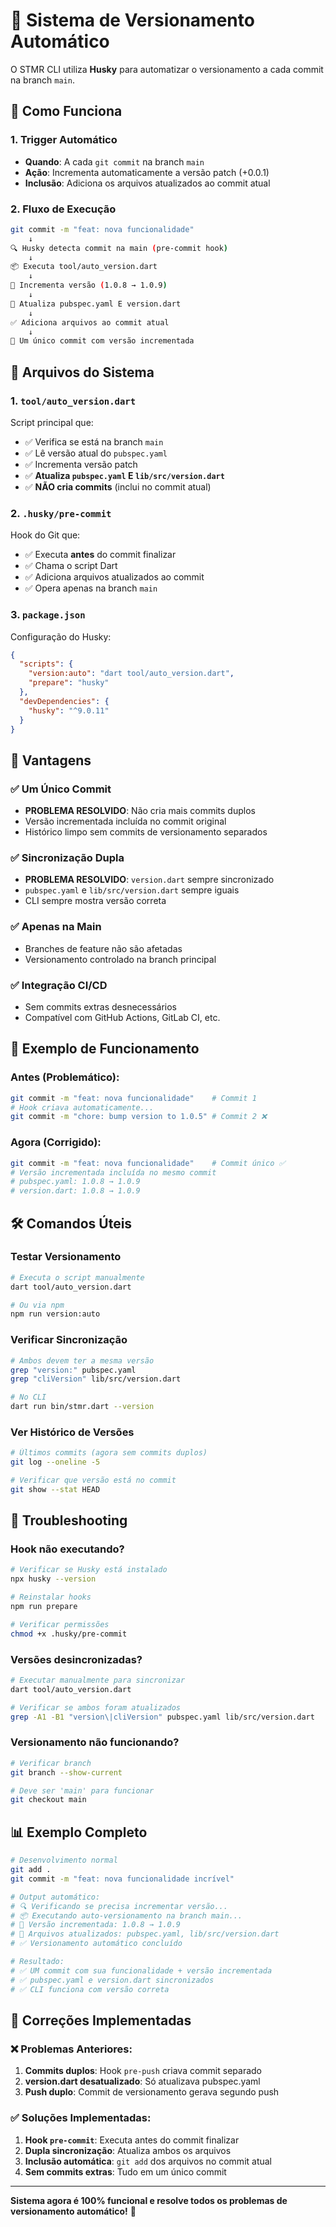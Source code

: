 # 🚀 Sistema de Versionamento Automático

O STMR CLI utiliza **Husky** para automatizar o versionamento a cada commit na branch `main`.

## 🔧 Como Funciona

### 1. **Trigger Automático**
- **Quando**: A cada `git commit` na branch `main`
- **Ação**: Incrementa automaticamente a versão patch (+0.0.1)
- **Inclusão**: Adiciona os arquivos atualizados ao commit atual

### 2. **Fluxo de Execução**
```bash
git commit -m "feat: nova funcionalidade"
    ↓
🔍 Husky detecta commit na main (pre-commit hook)
    ↓
📦 Executa tool/auto_version.dart
    ↓
🚀 Incrementa versão (1.0.8 → 1.0.9)
    ↓
📄 Atualiza pubspec.yaml E version.dart
    ↓
✅ Adiciona arquivos ao commit atual
    ↓
🎯 Um único commit com versão incrementada
```

## 📁 Arquivos do Sistema

### 1. **`tool/auto_version.dart`**
Script principal que:
- ✅ Verifica se está na branch `main`
- ✅ Lê versão atual do `pubspec.yaml`
- ✅ Incrementa versão patch
- ✅ **Atualiza `pubspec.yaml` E `lib/src/version.dart`**
- ✅ **NÃO cria commits** (inclui no commit atual)

### 2. **`.husky/pre-commit`**
Hook do Git que:
- ✅ Executa **antes** do commit finalizar
- ✅ Chama o script Dart
- ✅ Adiciona arquivos atualizados ao commit
- ✅ Opera apenas na branch `main`

### 3. **`package.json`**
Configuração do Husky:
```json
{
  "scripts": {
    "version:auto": "dart tool/auto_version.dart",
    "prepare": "husky"
  },
  "devDependencies": {
    "husky": "^9.0.11"
  }
}
```

## 🎯 Vantagens

### ✅ **Um Único Commit**
- **PROBLEMA RESOLVIDO**: Não cria mais commits duplos
- Versão incrementada incluída no commit original
- Histórico limpo sem commits de versionamento separados

### ✅ **Sincronização Dupla**
- **PROBLEMA RESOLVIDO**: `version.dart` sempre sincronizado
- `pubspec.yaml` e `lib/src/version.dart` sempre iguais
- CLI sempre mostra versão correta

### ✅ **Apenas na Main**
- Branches de feature não são afetadas
- Versionamento controlado na branch principal

### ✅ **Integração CI/CD**
- Sem commits extras desnecessários
- Compatível com GitHub Actions, GitLab CI, etc.

## 🔄 Exemplo de Funcionamento

### **Antes (Problemático):**
```bash
git commit -m "feat: nova funcionalidade"    # Commit 1
# Hook criava automaticamente...
git commit -m "chore: bump version to 1.0.5" # Commit 2 ❌
```

### **Agora (Corrigido):**
```bash
git commit -m "feat: nova funcionalidade"    # Commit único ✅
# Versão incrementada incluída no mesmo commit
# pubspec.yaml: 1.0.8 → 1.0.9
# version.dart: 1.0.8 → 1.0.9
```

## 🛠️ Comandos Úteis

### **Testar Versionamento**
```bash
# Executa o script manualmente
dart tool/auto_version.dart

# Ou via npm
npm run version:auto
```

### **Verificar Sincronização**
```bash
# Ambos devem ter a mesma versão
grep "version:" pubspec.yaml
grep "cliVersion" lib/src/version.dart

# No CLI
dart run bin/stmr.dart --version
```

### **Ver Histórico de Versões**
```bash
# Últimos commits (agora sem commits duplos)
git log --oneline -5

# Verificar que versão está no commit
git show --stat HEAD
```

## 🚨 Troubleshooting

### **Hook não executando?**
```bash
# Verificar se Husky está instalado
npx husky --version

# Reinstalar hooks
npm run prepare

# Verificar permissões
chmod +x .husky/pre-commit
```

### **Versões desincronizadas?**
```bash
# Executar manualmente para sincronizar
dart tool/auto_version.dart

# Verificar se ambos foram atualizados
grep -A1 -B1 "version\|cliVersion" pubspec.yaml lib/src/version.dart
```

### **Versionamento não funcionando?**
```bash
# Verificar branch
git branch --show-current

# Deve ser 'main' para funcionar
git checkout main
```

## 📊 Exemplo Completo

```bash
# Desenvolvimento normal
git add .
git commit -m "feat: nova funcionalidade incrível"

# Output automático:
# 🔍 Verificando se precisa incrementar versão...
# 📦 Executando auto-versionamento na branch main...
# 🚀 Versão incrementada: 1.0.8 → 1.0.9
# 📄 Arquivos atualizados: pubspec.yaml, lib/src/version.dart
# ✅ Versionamento automático concluído

# Resultado:
# ✅ UM commit com sua funcionalidade + versão incrementada
# ✅ pubspec.yaml e version.dart sincronizados
# ✅ CLI funciona com versão correta
```

## 🎉 Correções Implementadas

### ❌ **Problemas Anteriores:**
1. **Commits duplos**: Hook `pre-push` criava commit separado
2. **version.dart desatualizado**: Só atualizava pubspec.yaml
3. **Push duplo**: Commit de versionamento gerava segundo push

### ✅ **Soluções Implementadas:**
1. **Hook `pre-commit`**: Executa antes do commit finalizar
2. **Dupla sincronização**: Atualiza ambos os arquivos
3. **Inclusão automática**: `git add` dos arquivos no commit atual
4. **Sem commits extras**: Tudo em um único commit

---

**Sistema agora é 100% funcional e resolve todos os problemas de versionamento automático!** 🚀 